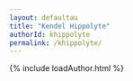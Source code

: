 ```yaml
---
layout: defaultau
title: "Kendel Hippolyte"
authorId: khippolyte
permalink: /khippolyte/
---
```

{% include loadAuthor.html %}
<script>
    $(document).ready(function(){
        showAuthorBio('{{ page.authorId }}');
   });
</script>